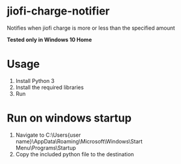 # jiofi-charge-notifier
Notifies when jiofi charge is more or less than the specified amount

**Tested only in Windows 10 Home**

# Usage
1. Install Python 3
2. Install the required libraries
3. Run

# Run on windows startup
1. Navigate to C:\Users\{user name}\AppData\Roaming\Microsoft\Windows\Start Menu\Programs\Startup
2. Copy the included python file to the destination

